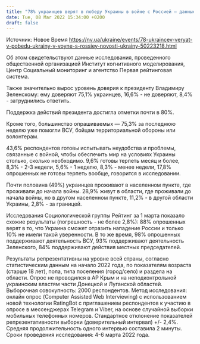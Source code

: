 ```yaml
---
title: "78% украинцев верят в победу Украины в войне с Россией — данные соцопроса"
date: Tue, 08 Mar 2022 15:34:00 +0200
draft: false
---
```

Источник: Новое Время https://nv.ua/ukraine/events/78-ukraincev-veryat-v-pobedu-ukrainy-v-voyne-s-rossiey-novosti-ukrainy-50223218.html


Об этом свидетельствуют данные исследования, проведенного общественной организацией Институт когнитивного моделирования, Центр Социальный мониторинг и агентство Первая рейтинговая система.

Также значительно вырос уровень доверия к президенту Владимиру Зеленскому: ему доверяют 75,1% украинцев, 16,6% - не доверяют, 8,4% - затруднились ответить.

Поддержка действий президента достигла отметки почти в 80%.

Кроме того, большинство опрашиваемых — 75,3% за последнюю неделю уже помогли ВСУ, бойцам территориальной обороны или волонтерам.

43,6% респондентов готовы испытывать неудобства и проблемы, связанные с войной, чтобы обеспечить мир на условиях Украины столько, сколько необходимо. 9,6% готовы терпеть месяц и более, 8,3% - 2-3 недели, 5,6% - 1 неделю, 8,3% - менее недели, 17,8% опрошенных не готовы терпеть вообще, говорится в исследовании.

Почти половина (49%) украинцев проживают в населенном пункте, где проживали до начала войны. 28,9% живут в области, где проживали до начала войны, но в другом населенном пункте, 11,2% - в другой области Украины, 2,8% - за границей.

Исследования Социологической группы Рейтинг за 1 марта показало схожие результаты (погрешность - не более 2,8%): 88% опрошенных верят в то, что Украина сможет отразить нападение России и только 10% не имели такой уверенности. В то же время, 98% опрошенных поддерживают деятельность ВСУ, 93% поддерживают деятельность Зеленского, 84% поддерживают действия местных председателей.

Результаты репрезентативны на уровне всей страны, согласно статистическим данным на начало 2022 года, по показателям возраста (старше 18 лет), пола, типа поселения (город/село) и раздела на области. Опрос не проводился в АР Крым и на неподконтрольной украинским властям части Донецкой и Луганской областей. Выборочная совокупность: 2000 респондентов. Метод исследования: онлайн опрос (Computer Assisted Web Interviewing) с использованием новой технологии RatingBot с приглашением респондентов к участию в опросе в мессенджерах Telegram и Viber, на основе случайной выборки мобильных телефонных номеров. Стандартное отклонение показателей репрезентативности выборки (доверительный интервал) +/- 2,4%. Средняя продолжительность одного интервью составила 2 минуты. Сроки проведения исследования: 4-6 марта 2022 года.

